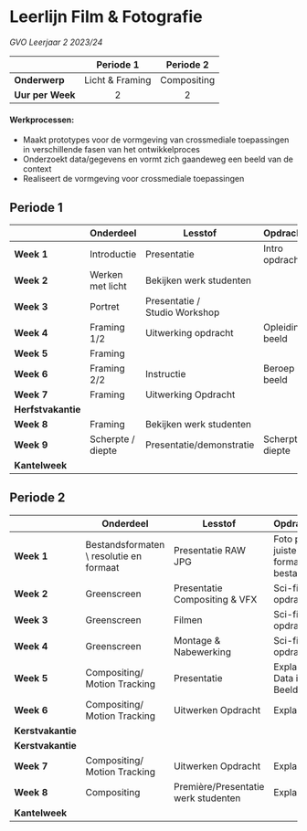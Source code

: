 # Leerlijn Film & Fotografie
*GVO Leerjaar 2 2023/24*

|| Periode 1  | Periode 2  | 
|---|:---:|:---:|
|**Onderwerp**|Licht & Framing|Compositing|||
|**Uur per Week**|2|2|



#### Werkprocessen:

- Maakt prototypes voor de vormgeving van crossmediale toepassingen in verschillende fasen van  het ontwikkelproces
- Onderzoekt data/gegevens en vormt zich gaandeweg een beeld van de context
- Realiseert de vormgeving voor crossmediale toepassingen





## Periode 1

|          |  **Onderdeel** |  **Lesstof**  | **Opdrachten** | **Beoordeling** |
|----------|----------------|---------------|----------------|----------------:|
|**Week 1**|Introductie     | Presentatie   | Intro opdracht |  -              |
|**Week 2**|Werken met licht|Bekijken werk studenten |       |Cijfer           |
|**Week 3**|Portret |Presentatie / <br> Studio Workshop||    |
|**Week 4**|Framing 1/2|Uitwerking opdracht|Opleiding in beeld |Cijfer         |
|**Week 5**|Framing||| Cijfer
|**Week 6**| Framing 2/2|Instructie|Beroep in beeld||
|**Week 7**|Framing|Uitwerking Opdracht||
|**Herfstvakantie**|
|**Week 8**|Framing|Bekijken werk studenten| |  Cijfer|
|**Week 9**|Scherpte / diepte|Presentatie/demonstratie|Scherpte diepte|Cijfer
|**Kantelweek**||||Gemiddelde


## Periode 2

|          |  **Onderdeel** | **Lesstof**  | **Opdrachten**  | **Beoordeling**|
|----------|----------------|--------------|-----------------|---------------:|
|**Week 1**|Bestandsformaten <br> \ resolutie en formaat| Presentatie RAW JPG |Foto printen juiste formaat en bestand| 
|**Week 2**|Greenscreen| Presentatie Compositing & VFX| Sci-fi opdracht | Cijfer
|**Week 3**|Greenscreen| Filmen| Sci-fi opdracht| 
|**Week 4**|Greenscreen| Montage & Nabewerking| Sci-fi opdracht|Cijfer
|**Week 5**|Compositing/ Motion Tracking|Presentatie |Explainer:<br> Data in Beeld|
|**Week 6**|Compositing/ Motion Tracking| Uitwerken Opdracht|Explainer|
|**Kerstvakantie**|
|**Kerstvakantie**|
|**Week 7**|Compositing/ Motion Tracking |Uitwerken Opdracht|Explainer|
|**Week 8**|Compositing |Première/Presentatie werk studenten|Explainer|Cijfer
|**Kantelweek**||||Gemiddelde|

